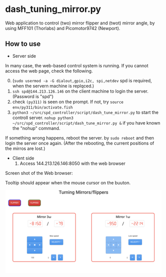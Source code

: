 # dash_tuning_mirror.py

Web application to control (two) mirror flipper and (twot) mirror angle, by using MFF101 (Thorlabs) and Picomotor9742 (Newport).

## How to use

- Server side

In many case, the web-based control system is running. If you cannot access the web page, check the following.

0. (`sudo usermod -a -G dialout,gpio,i2c, spi,netdev` spd is required, when the servern machine is replqced.)
1. `ssh spd@144.213.126.146` on the client machine to login the server. (Password is "spd")
2. check `(py311)` is seen on the prompt. If not, try `source env/py311/bin/activate.fish`
3. `python3 ~/src/spd_controller/script/dash_tune_mirror.py` to start the controll server.
   `nohup python3 ~/src/spd_controller/script/dash_tune_mirror.py &` if you have known the "nohup" command.

If something wrong happens, reboot the server. by `sudo reboot` and then login the server once again.
(After the rebooting, the current positions of the mirros are lost.)

- Client side
  1. Access 144.213.126.146:8050 with the web browser

Screen shot of the Web browser:

Tooltip should appear when the mouse cursor on the buuton.

![実行画面](./dash_tuning_mirror.png)
